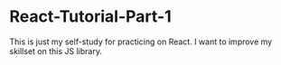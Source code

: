 # React-Tutorial-Part-1
This is just my self-study for practicing on React. I want to improve my skillset on this JS library. 
